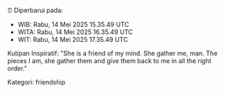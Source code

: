 ⏰ Diperbarui pada:
- WIB: Rabu, 14 Mei 2025 15.35.49 UTC
- WITA: Rabu, 14 Mei 2025 16.35.49 UTC
- WIT: Rabu, 14 Mei 2025 17.35.49 UTC

Kutipan Inspiratif:
"She is a friend of my mind. She gather me, man. The pieces I am, she gather them and give them back to me in all the right order."


Kategori: friendship

